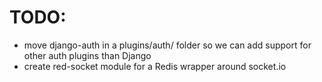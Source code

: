 # TODO:

* move django-auth in a plugins/auth/ folder so we can add support for other auth plugins than Django
* create red-socket module for a Redis wrapper around socket.io

